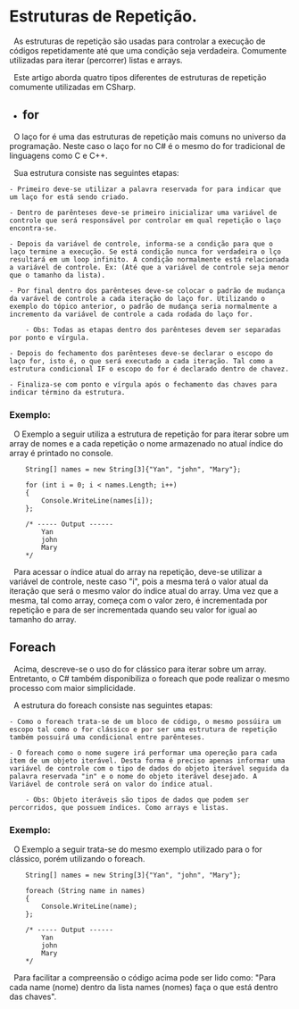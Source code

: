 # Estruturas de Repetição.

&nbsp; As estruturas de repetição são usadas para controlar a execução de códigos repetidamente até que uma condição seja verdadeira. Comumente utilizadas para iterar (percorrer) listas e arrays.<br>

&nbsp; Este artigo aborda quatro tipos diferentes de estruturas de repetição comumente utilizadas em CSharp.

* ## for

&nbsp; O laço for é uma das estruturas de repetição mais comuns no universo da programação. Neste caso o laço for no C# é o mesmo do for tradicional de linguagens como C e C++. <br>

&nbsp; Sua estrutura consiste nas seguintes etapas:

    - Primeiro deve-se utilizar a palavra reservada for para indicar que um laço for está sendo criado.

    - Dentro de parênteses deve-se primeiro inicializar uma variável de controle que será responsável por controlar em qual repetição o laço encontra-se.

    - Depois da variável de controle, informa-se a condição para que o laço termine a execução. Se está condição nunca for verdadeira o lço resultará em um loop infinito. A condição normalmente está relacionada a variável de controle. Ex: (Até que a variável de controle seja menor que o tamanho da lista).

    - Por final dentro dos parênteses deve-se colocar o padrão de mudança da varável de controle a cada iteração do laço for. Utilizando o exemplo do tópico anterior, o padrão de mudança seria normalmente a incremento da variável de controle a cada rodada do laço for. 

        - Obs: Todas as etapas dentro dos parênteses devem ser separadas por ponto e vírgula.
    
    - Depois do fechamento dos parênteses deve-se declarar o escopo do laço for, isto é, o que será executado a cada iteração. Tal como a estrutura condicional IF o escopo do for é declarado dentro de chavez.

    - Finaliza-se com ponto e vírgula após o fechamento das chaves para indicar término da estrutura.


### Exemplo:

&nbsp; O Exemplo a seguir utiliza a estrutura de repetição for para iterar sobre um array de nomes e a cada repetição o nome armazenado no atual índice do array é printado no console.


```
    String[] names = new String[3]{"Yan", "john", "Mary"};
    
    for (int i = 0; i < names.Length; i++)
    {
        Console.WriteLine(names[i]); 
    };

    /* ----- Output ------
        Yan
        john
        Mary
    */

```

&nbsp; Para acessar o índice atual do array na repetição, deve-se utilizar a variável de controle, neste caso "i", pois a mesma terá o valor atual da iteração que será o mesmo valor do índice atual do array. Uma vez que a mesma, tal como array, começa com o valor zero, é incrementada por repetição e para de ser incrementada quando seu valor for igual ao tamanho do array.

## Foreach

&nbsp; Acima, descreve-se o uso do for clássico para iterar sobre um array. Entretanto, o C# também disponibiliza o foreach que pode realizar o mesmo processo com maior simplicidade.

&nbsp; A estrutura do foreach consiste nas seguintes etapas:

    - Como o foreach trata-se de um bloco de código, o mesmo possúira um escopo tal como o for clássico e por ser uma estrutura de repetição também possuirá uma condicional entre parênteses.

    - O foreach como o nome sugere irá performar uma opereção para cada item de um objeto iterável. Desta forma é preciso apenas informar uma variável de controle com o tipo de dados do objeto iterável seguida da palavra reservada "in" e o nome do objeto iterável desejado. A Variável de controle será on valor do índice atual.

        - Obs: Objeto iteráveis são tipos de dados que podem ser percorridos, que possuem índices. Como arrays e listas.



### Exemplo:

&nbsp; O Exemplo a seguir trata-se do mesmo exemplo utilizado para o for clássico, porém utilizando o foreach.

```
    String[] names = new String[3]{"Yan", "john", "Mary"};

    foreach (String name in names)
    {
        Console.WriteLine(name); 
    };

    /* ----- Output ------
        Yan
        john
        Mary
    */

```

&nbsp; Para facilitar a compreensão o código acima pode ser lido como: "Para cada name (nome) dentro da lista names (nomes) faça o que está dentro das chaves".


